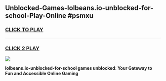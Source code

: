 
## Unblocked-Games-lolbeans.io-unblocked-for-school-Play-Online #psmxu
<h3>
<a href="https://news.freeplayer.one?title=lolbeans.io-unblocked-for-school&ref=3">CLICK TO PLAY</a></h3>
<hr>

<h3>
<a href="https://news.freeplayer.one?title=lolbeans.io-unblocked-for-school&ref=3">CLICK 2 PLAY</a>
  
</h3>

<a href="https://news.freeplayer.one?title=lolbeans.io-unblocked-for-school&ref=3"><img src="https://clearcache.store/games.png"></a>


**lolbeans.io-unblocked-for-school games unblocked: Your Gateway to Fun and Accessible Online Gaming**
